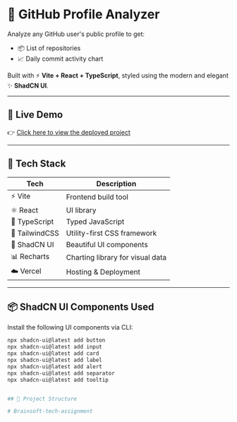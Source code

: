 # 🧠 GitHub Profile Analyzer

Analyze any GitHub user's public profile to get:
- 📦 List of repositories
- 📈 Daily commit activity chart

Built with ⚡ **Vite + React + TypeScript**, styled using the modern and elegant ✨ **ShadCN UI**.

---

## 🚀 Live Demo

👉 [Click here to view the deployed project](https://brainsoft-tech-assignment.vercel.app)

---

## 🔧 Tech Stack

| Tech           | Description                      |
|----------------|----------------------------------|
| ⚡ Vite         | Frontend build tool              |
| ⚛️ React        | UI library                       |
| 💬 TypeScript   | Typed JavaScript                 |
| 💅 TailwindCSS  | Utility-first CSS framework      |
| 💎 ShadCN UI    | Beautiful UI components          |
| 📊 Recharts     | Charting library for visual data |
| ☁️ Vercel       | Hosting & Deployment             |

---



## 📦 ShadCN UI Components Used

Install the following UI components via CLI:

```bash
npx shadcn-ui@latest add button
npx shadcn-ui@latest add input
npx shadcn-ui@latest add card
npx shadcn-ui@latest add label
npx shadcn-ui@latest add alert
npx shadcn-ui@latest add separator
npx shadcn-ui@latest add tooltip


## 📁 Project Structure

# Brainsoft-tech-assignment
